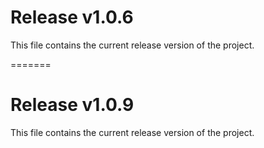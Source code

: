 # Release v1.0.6

This file contains the current release version of the project.

=======

# Release v1.0.9

This file contains the current release version of the project.
